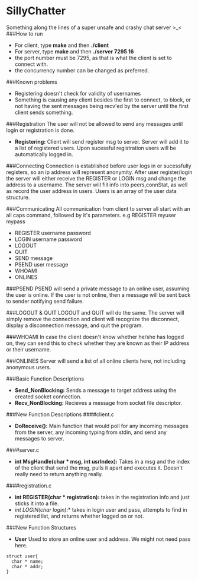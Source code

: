 # SillyChatter
Something along the lines of a super unsafe and crashy chat server >_&lt;
###How to run
- For client, type **make** and then **./client**
- For server, type **make** and then **./server 7295 16**
- the port number must be 7295, as that is what the client is set to connect with.
- the concurrency number can be changed as preferred.

###Known problems
- Registering doesn't check for validity of usernames
- Something is causing any client besides the first to connect, to block, or not having the sent messages being recv'ed by the server until the first client sends something.

###Registration
The user will not be allowed to send any messages until login or registration is done. 
- **Registering:** Client will send register msg to server. Server will add it to a list of registered users. Upon sucessful registration users will be automatically logged in.

###Connecting
Connection is established before user logs in or sucessfully registers, so an ip address will represent anonymity. After user register/login the server will either receive the REGISTER or LOGIN msg and change the address to a username. The server will fill info into peers,connStat, as well as record the user address in users. Users is an array of the user data structure.

###Communicating
All communication from client to server all start with an all caps command, followed by it's parameters.
e.g REGISTER myuser mypass
- REGISTER username password
- LOGIN username password
- LOGOUT
- QUIT
- SEND message
- PSEND user message
- WHOAMI
- ONLINES

###PSEND
PSEND will send a private message to an online user, assuming the user is online. If the user is not online, then a message will be sent back to sender notifying send failure.

###LOGOUT & QUIT
LOGOUT and QUIT will do the same. The server will simply remove the connection and client will recognize the disconnect, display a disconnection message, and quit the program.

###WHOAMI
In case the client doesn't know whether he/she has logged on, they can send this to check whether they are known as their IP address or their username.

###ONLINES
Server will send a list of all online clients here, not including anonymous users.

###Basic Function Descriptions
- **Send_NonBlocking:** Sends a message to target address using the created socket connection.
- **Recv_NonBlocking:** Recieves a message from socket file descriptor.

###New Function Descriptions
####client.c
- **DoReceive():** Main function that would poll for any incoming messages from the server, any incoming typing from stdin, and send any messages to server.

####server.c
- **int MsgHandle(char * msg, int usrIndex):** Takes in a msg and the index of the client that send the msg, pulls it apart and executes it. Doesn't really need to return anything really.

####registration.c
- **int REGISTER(char * registration):** takes in the registration info and just sticks it into a file.
- **int LOGIN(char* login):** takes in login user and pass, attempts to find in registered list, and returns whether logged on or not.

###New Function Structures
- **User** Used to store an online user and address. We might not need pass here.
```
struct user{
  char * name;
  char * addr;
}
```

